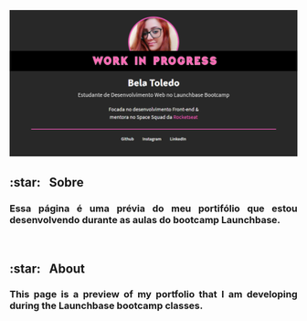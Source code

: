 <p align="center">
<img src="https://github.com/belatoledo/my-page/blob/main/images/img01.png?raw=true" alt="Work in progress"/>
</p>

<h2> :star: &nbsp; Sobre</h2> 

<h3 align="justify"> 
Essa página é uma prévia do meu portifólio que estou desenvolvendo durante as aulas do bootcamp Launchbase. </h3> </br>

<h2> :star: &nbsp; About</h2> 

<h3 align="justify"> 
This page is a preview of my portfolio that I am developing during the Launchbase bootcamp classes. </h3>
